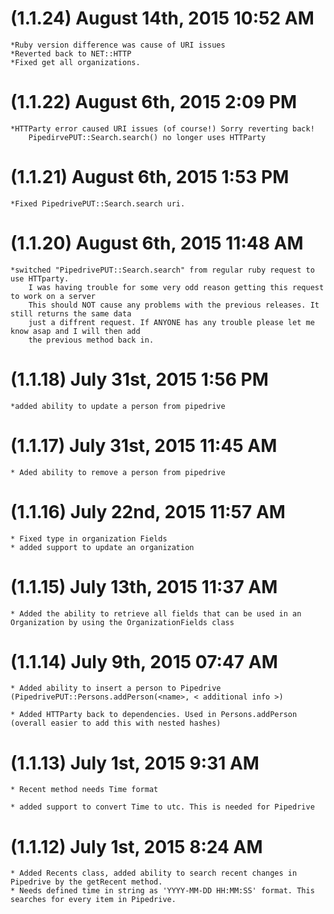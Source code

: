 # (1.1.24) August 14th, 2015 10:52 AM
	*Ruby version difference was cause of URI issues
	*Reverted back to NET::HTTP
	*Fixed get all organizations.

# (1.1.22) August 6th, 2015 2:09 PM
	*HTTParty error caused URI issues (of course!) Sorry reverting back!
		PipedirvePUT::Search.search() no longer uses HTTParty

# (1.1.21) August 6th, 2015 1:53 PM
	*Fixed PipedrivePUT::Search.search uri.

# (1.1.20) August 6th, 2015 11:48 AM
	*switched "PipedrivePUT::Search.search" from regular ruby request to use HTTparty.
		I was having trouble for some very odd reason getting this request to work on a server
		This should NOT cause any problems with the previous releases. It still returns the same data 
		just a diffrent request. If ANYONE has any trouble please let me know asap and I will then add
		the previous method back in.

# (1.1.18) July 31st, 2015 1:56 PM
	*added ability to update a person from pipedrive

# (1.1.17) July 31st, 2015 11:45 AM
	* Aded ability to remove a person from pipedrive

# (1.1.16) July 22nd, 2015 11:57 AM
	* Fixed type in organization Fields
	* added support to update an organization

# (1.1.15) July 13th, 2015 11:37 AM
	* Added the ability to retrieve all fields that can be used in an Organization by using the OrganizationFields class

# (1.1.14) July 9th, 2015 07:47 AM
	* Added ability to insert a person to Pipedrive (PipedrivePUT::Persons.addPerson(<name>, < additional info >)

	* Added HTTParty back to dependencies. Used in Persons.addPerson (overall easier to add this with nested hashes)

# (1.1.13) July 1st, 2015 9:31 AM
	* Recent method needs Time format

	* added support to convert Time to utc. This is needed for Pipedrive

# (1.1.12) July 1st, 2015 8:24 AM
	* Added Recents class, added ability to search recent changes in Pipedrive by the getRecent method. 
	* Needs defined time in string as 'YYYY-MM-DD HH:MM:SS' format. This searches for every item in Pipedrive.
